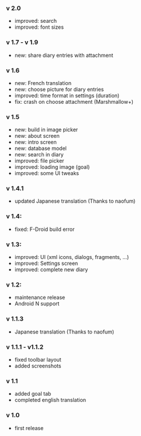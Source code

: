 ### v 2.0
- improved: search
- improved: font sizes

### v 1.7 - v 1.9
- new: share diary entries with attachment

### v 1.6
- new: French translation
- new: choose picture for diary entries
- improved: time format in settings (duration)
- fix: crash on choose attachment (Marshmallow+)

### v 1.5
- new: build in image picker
- new: about screen
- new: intro screen
- new: database model
- new: search in diary
- improved: file picker
- improved: loading image (goal)
- improved: some UI tweaks

### v 1.4.1
- updated Japanese translation (Thanks to naofum)

### v 1.4:
- fixed: F-Droid build error

### v 1.3:
- improved: UI (xml icons, dialogs, fragments, ...)
- improved: Settings screen
- improved: complete new diary

### v 1.2:
- maintenance release
- Android N support

### v 1.1.3
- Japanese translation (Thanks to naofum)

### v 1.1.1 - v1.1.2
- fixed toolbar layout
- added screenshots

### v 1.1
- added goal tab
- completed english translation

### v 1.0
- first release